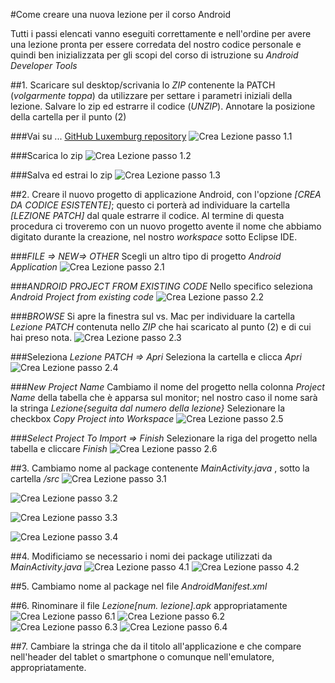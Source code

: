 #Come creare una nuova lezione per il corso Android
>
Tutti i passi elencati vanno eseguiti correttamente e nell'ordine per avere una lezione pronta per essere corredata del nostro codice personale e quindi ben inizializzata per gli scopi del corso di istruzione su _Android Developer Tools_


##1. Scaricare sul desktop/scrivania lo _ZIP_ contenente la PATCH (_volgarmente toppa_) da utilizzare per settare i parametri iniziali della lezione. Salvare lo zip ed estrarre il codice (_UNZIP_). Annotare la posizione della cartella per il punto (2)

###Vai su ... 
[GitHub Luxemburg repository](https://github.com/rdgmus/Luxemburg)
![Crea Lezione passo 1.1](https://github.com/rdgmus/Luxemburg/blob/master/images/Crea%20lezione%20passo1.1.png)

###Scarica lo zip
![Crea Lezione passo 1.2](https://github.com/rdgmus/Luxemburg/blob/master/images/Crea%20lezione%20passo1.2.png)

###Salva ed estrai lo zip
![Crea Lezione passo 1.3](https://github.com/rdgmus/Luxemburg/blob/master/images/Crea%20lezione%20passo1.3.png)

##2. Creare il nuovo progetto di applicazione Android, con l'opzione _[CREA DA CODICE ESISTENTE]_; questo ci porterà ad individuare la cartella _[LEZIONE PATCH]_ dal quale estrarre il codice. Al termine di questa procedura ci troveremo con un nuovo progetto avente il nome che abbiamo digitato durante la creazione, nel nostro _workspace_ sotto Eclipse IDE.

###_FILE => NEW=> OTHER_
Scegli un altro tipo di progetto _Android Application_
![Crea Lezione passo 2.1](https://github.com/rdgmus/Luxemburg/blob/master/images/Crea%20lezione%20passo2.1.png)

###_ANDROID PROJECT FROM EXISTING CODE_
Nello specifico seleziona _Android Project from existing code_
![Crea Lezione passo 2.2](https://github.com/rdgmus/Luxemburg/blob/master/images/Crea%20lezione%20passo2.2.png)

###_BROWSE_ 
Si apre la finestra sul vs. Mac per individuare la cartella _Lezione PATCH_ contenuta nello _ZIP_ che hai scaricato al punto (2) e di cui hai preso nota. 
![Crea Lezione passo 2.3](https://github.com/rdgmus/Luxemburg/blob/master/images/Crea%20lezione%20passo2.3.png)

###Seleziona _Lezione PATCH => Apri_
Seleziona la cartella e clicca _Apri_
![Crea Lezione passo 2.4](https://github.com/rdgmus/Luxemburg/blob/master/images/Crea%20lezione%20passo2.4.png)

###_New Project Name_
Cambiamo il nome del progetto nella colonna _Project Name_ della tabella che è apparsa sul monitor; nel nostro caso il nome sarà la stringa _Lezione{seguita dal numero della lezione}_
Selezionare la checkbox _Copy Project into Workspace_ 
![Crea Lezione passo 2.5](https://github.com/rdgmus/Luxemburg/blob/master/images/Crea%20lezione%20passo2.5.png)

###_Select Project To Import => Finish_
Selezionare la riga del progetto nella tabella e cliccare _Finish_
![Crea Lezione passo 2.6](https://github.com/rdgmus/Luxemburg/blob/master/images/Crea%20lezione%20passo2.6.png)

##3. Cambiamo nome al package contenente _MainActivity.java_ , sotto la cartella _/src_
![Crea Lezione passo 3.1](https://github.com/rdgmus/Luxemburg/blob/master/images/Crea%20lezione%20passo3.1.png)

![Crea Lezione passo 3.2](https://github.com/rdgmus/Luxemburg/blob/master/images/Crea%20lezione%20passo3.2.png)

![Crea Lezione passo 3.3](https://github.com/rdgmus/Luxemburg/blob/master/images/Crea%20lezione%20passo3.3.png)

![Crea Lezione passo 3.4](https://github.com/rdgmus/Luxemburg/blob/master/images/Crea%20lezione%20passo3.4.png)

##4. Modificiamo se necessario i nomi dei package utilizzati da _MainActivity.java_
![Crea Lezione passo 4.1](https://github.com/rdgmus/Luxemburg/blob/master/images/Crea%20lezione%20passo4.1.png)
![Crea Lezione passo 4.2](https://github.com/rdgmus/Luxemburg/blob/master/images/Crea%20lezione%20passo4.2.png)

##5. Cambiamo nome al package nel file _AndroidManifest.xml_

##6. Rinominare il file _Lezione[num. lezione].apk_ appropriatamente
![Crea Lezione passo 6.1](https://github.com/rdgmus/Luxemburg/blob/master/images/Crea%20lezione%20passo6.1.png)
![Crea Lezione passo 6.2](https://github.com/rdgmus/Luxemburg/blob/master/images/Crea%20lezione%20passo6.2.png)
![Crea Lezione passo 6.3](https://github.com/rdgmus/Luxemburg/blob/master/images/Crea%20lezione%20passo6.3.png)
![Crea Lezione passo 6.4](https://github.com/rdgmus/Luxemburg/blob/master/images/Crea%20lezione%20passo6.4.png)

##7. Cambiare la stringa che da il titolo all'applicazione e che compare nell'header del tablet o smartphone o comunque nell'emulatore, appropriatamente.
